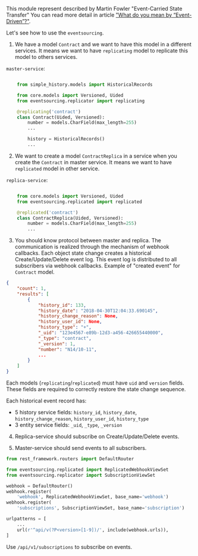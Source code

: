 This module represent described by Martin Fowler "Event-Carried State Transfer"
You can read more detail in article ["What do you mean by “Event-Driven”?"][1].

Let's see how to use the `eventsourcing`.

1) We have a model `Contract` and we want to have this model
in a different services. It means we want to have `replicating` model
to replicate this model to others services.

`master-service`:

```python

    from simple_history.models import HistoricalRecords

    from core.models import Versioned, Uided
    from eventsourcing.replicator import replicating

    @replicating('contract')
    class Contract(Uided, Versioned):
        number = models.CharField(max_length=255)
        ...

        history = HistoricalRecords()
        ...

```

2) We want to create a model `ContractReplica` in a service when
you create the `Contract` in master service. It means we want
to have `replicated` model in other service.

`replica-service`:

```python

    from core.models import Versioned, Uided
    from eventsourcing.replicated import replicated

    @replicated('contract')
    class ContractReplica(Uided, Versioned):
        number = models.CharField(max_length=255)
        ...

```

3) You should know protocol between master and replica.
The communication is realized through the mechanism of webhook
callbacks. Each object state change creates a historical
Create/Update/Delete event log. This event log is distributed to all
subscribers via webhook callbacks. Example of "created event" for
`Contract` model.

```json
{
    "count": 1,
    "results": [
        {
            "history_id": 133,
            "history_date": "2018-04-30T12:04:33.690145",
            "history_change_reason": None,
            "history_user_id": None,
            "history_type": "+",
            "_uid": "123e4567-e89b-12d3-a456-426655440000",
            "_type": "contract",
            "_version": 1,
            "number": "N14/10-11",
            ...
        }
    ]
}
```

Each models (`replicating`/`replicated`) must have `uid` and `version`
fields. These fields are required to correctly restore the state
change sequence.

Each historical event record has:
 - 5 history service fields: `history_id`, `history_date`,
   `history_change_reason`, `history_user_id`, `history_type`
 - 3 entity service fields: `_uid`, `_type`, `_version`

4) Replica-service should subscribe on Create/Update/Delete events.

5) Master-service should send events to all subscribers.

```python
from rest_framework.routers import DefaultRouter

from eventsourcing.replicated import ReplicatedWebhookViewSet
from eventsourcing.replicator import SubscriptionViewSet

webhook = DefaultRouter()
webhook.register(
    'webhook', ReplicatedWebhookViewSet, base_name='webhook')
webhook.register(
    'subscriptions', SubscriptionViewSet, base_name='subscription')

urlpatterns = [
    ...
    url(r'^api/v(?P<version>[1-9])/', include(webhook.urls)),
]
```

Use `/api/v1/subscriptions` to subscribe on events.

[1]: https://martinfowler.com/articles/201701-event-driven.html
